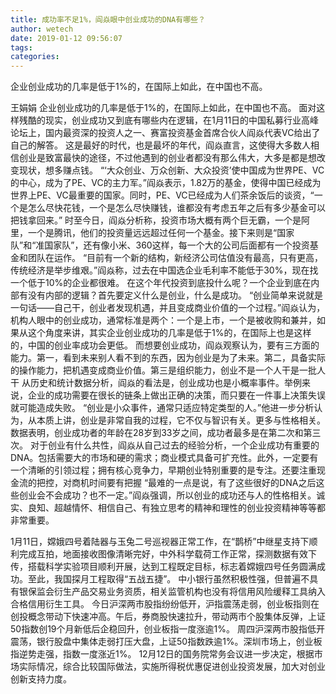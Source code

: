 ```yaml
---
title: 成功率不足1%，阎焱眼中创业成功的DNA有哪些？
author: wetech
date: 2019-01-12 09:56:07
tags: 
categories: 
---
```

企业创业成功的几率是低于1%的，在国际上如此，在中国也不高。
<!-- more -->
王娟娟
企业创业成功的几率是低于1%的，在国际上如此，在中国也不高。
面对这样残酷的现实，创业成功又到底有哪些内在逻辑，在1月11日的中国私募行业高峰论坛上，国内最资深的投资人之一、赛富投资基金首席合伙人阎焱代表VC给出了自己的解答。
这是最好的时代，也是最坏的年代，阎焱直言，这使得大多数人相信创业是致富最快的途径，不过他遇到的创业者都没有那么伟大，大多是都是想改变现状，想多赚点钱。
“‘大众创业、万众创新、大众投资’使中国成为世界PE、VC的中心，成为了PE、VC的主力军。”阎焱表示，1.82万的基金，使得中国已经成为世界上PE、VC最重要的国家。同时，PE、VC已经成为人们茶余饭后的谈资，“一个是怎么尽快花钱，一个是怎么尽快赚钱，谁都没有考虑五年之后有多少基金可以把钱拿回来。”
时至今日，阎焱分析称，投资市场大概有两个巨无霸，一个是阿里，一个是腾讯，他们的投资量远远超过任何一个基金。接下来则是“国家队”和“准国家队”，还有像小米、360这样，每一个大的公司后面都有一个投资基金和团队在运作。
“目前有一个新的结构，新经济公司估值没有最高，只有更高，传统经济是举步维艰。”阎焱称，过去在中国选企业毛利率不能低于30%，现在找一个低于10%的企业都很难。
在这个年代投资到底投什么呢？一个企业到底在内部有没有内部的逻辑？首先要定义什么是创业，什么是成功。
“创业简单来说就是一句话——自己干，创业者发现机遇，并且变成商业价值的一个过程。”阎焱认为，机构人眼中的创业成功，通常标准是两个：一个是上市，一个是被收购和兼并，如果从这个角度来讲，其实企业创业成功的几率是低于1%的，在国际上也是这样的，中国的创业率成功会更低。
而想要创业成功，阎焱观察认为，要有三方面的能力。第一，看到未来别人看不到的东西，因为创业是为了未来。第二，具备实际的操作能力，把机遇变成商业价值。第三是组织能力，创业不是一个人干是一批人干
从历史和统计数据分析，阎焱的看法是，创业成功也是小概率事件。举例来说，企业的成功需要在很长的链条上做出正确的决策，而只要在一件事上决策失误就可能造成失败。
“创业是小众事件，通常只适应特定类型的人。”他进一步分析认为，从本质上讲，创业是非常自我的过程，它不仅与智识有关。更多与性格相关。数据表明，创业成功者的年龄在28岁到33岁之间，成功者最多是在第二次和第三次。
对于创业有什么共性，阎焱从自己过去的经验分析，一个企业成功有重要的DNA。包括需要大的市场和硬的需求；商业模式具备可扩充性。此外，一定要有一个清晰的引领过程；拥有核心竞争力，早期创业特别重要的是专注。还要注重现金流的把控，对商机时间要有把握
“最难的一点是说，有了这些很好的DNA之后这些创业会不会成功？也不一定。”阎焱强调，所以创业的成功还与人的性格相关。诚实、良知、超越情怀、相信自己、有独立思考的精神和理性的创业投资精神等等都非常重要。
 
 
1月11日，嫦娥四号着陆器与玉兔二号巡视器正常工作，在“鹊桥”中继星支持下顺利完成互拍，地面接收图像清晰完好，中外科学载荷工作正常，探测数据有效下传，搭载科学实验项目顺利开展，达到工程既定目标，标志着嫦娥四号任务圆满成功。至此，我国探月工程取得“五战五捷”。
中小银行虽然积极性强，但普遍不具有银保监会衍生产品交易业务资质，相关监管机构也没有将信用风险缓释工具纳入合格信用衍生工具。
今日沪深两市股指纷纷低开，沪指震荡走弱，创业板指则在创投概念带动下快速冲高。午后，券商股快速拉升，带动两市个股集体反弹，上证50指数创19个月新低后企稳回升，创业板指一度涨逾1%。
周四沪深两市股指低开震荡，银行股盘中集体走弱打压大盘，上证50指数跌逾1%。深圳市场上，创业板指逆势走强，指数一度涨近1%。
12月12日的国务院常务会议进一步决定，根据市场实际情况，综合比较国际做法，实施所得税优惠促进创业投资发展，加大对创业创新支持力度。
